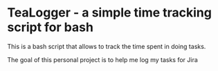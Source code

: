 # TeaLogger - a simple time tracking script for bash

This is a bash script that allows to track the time spent in doing tasks.

The goal of this personal project is to help me log my tasks for Jira
